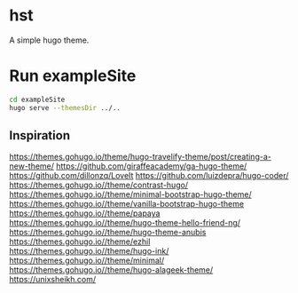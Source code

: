 # hst
A simple hugo theme.

# Run exampleSite
```bash
cd exampleSite
hugo serve --themesDir ../..
```


## Inspiration
https://themes.gohugo.io/theme/hugo-travelify-theme/post/creating-a-new-theme/
https://github.com/giraffeacademy/ga-hugo-theme/
https://github.com/dillonzq/LoveIt
https://github.com/luizdepra/hugo-coder/
https://themes.gohugo.io//theme/contrast-hugo/
https://themes.gohugo.io//theme/minimal-bootstrap-hugo-theme/
https://themes.gohugo.io//theme/vanilla-bootstrap-hugo-theme
https://themes.gohugo.io//theme/papaya
https://themes.gohugo.io//theme/hugo-theme-hello-friend-ng/
https://themes.gohugo.io//theme/hugo-theme-anubis
https://themes.gohugo.io//theme/ezhil
https://themes.gohugo.io//theme/hugo-ink/
https://themes.gohugo.io//theme/minimal/
https://themes.gohugo.io//theme/hugo-alageek-theme/
https://unixsheikh.com/
